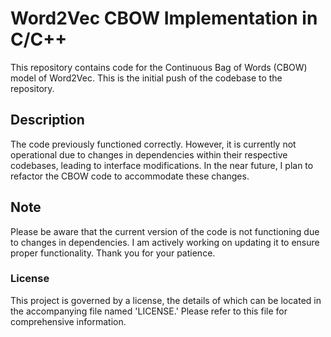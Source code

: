 # Word2Vec CBOW Implementation in C/C++

This repository contains code for the Continuous Bag of Words (CBOW) model of Word2Vec. This is the initial push of the codebase to the repository.

## Description

The code previously functioned correctly. However, it is currently not operational due to changes in dependencies within their respective codebases, leading to interface modifications. In the near future, I plan to refactor the CBOW code to accommodate these changes.

## Note

Please be aware that the current version of the code is not functioning due to changes in dependencies. I am actively working on updating it to ensure proper functionality. Thank you for your patience.

### License
This project is governed by a license, the details of which can be located in the accompanying file named 'LICENSE.' Please refer to this file for comprehensive information.